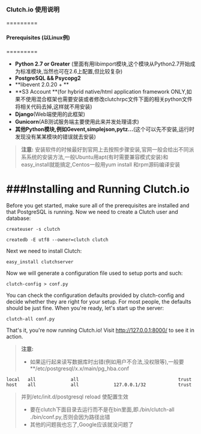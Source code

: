 ###  Clutch.io  使用说明
=========
#### Prerequisites (以Linux例)
=========
- **Python 2.7 or Greater** (里面有用libimport模块,这个模块从Python2.7开始成为标准模块,当然也可在2.6上配置,但比较复杂)
- **PostgreSQL && Psycopg2**
- **libevent 2.0.20 + **
- **S3 Account **(for hybrid native/html application framework ONLY,如果不使用混合框架也需要安装或者修改clutchrpc文件下面的相关python文件将相关代码去掉,这样就不用安装)
- **Django**(Web端使用的此框架)
- **Gunicorn**(AB测试服务端主要使用此来并发处理请求)
- **其他Python模块,例如Gevent,simplejson,pytz...**(这个可以先不安装,运行时发现没有某某模块的错误就去安装)

> **注意:** 安装软件的时候最好到官网上去按照步骤安装,官网一般会给出不同派系系统的安装方法,一般Ubuntu用apt(有时需要兼容模式安装)和easy_install就能搞定,Centos一般用yum install 和rpm源码编译安装

###Installing and Running Clutch.io
=========

Before you get started, make sure all of the prerequisites are installed and
that PostgreSQL is running.  Now we need to create a Clutch user and database:

    createuser -s clutch

    createdb -E utf8 --owner=clutch clutch

Next we need to install Clutch:

    easy_install clutchserver

Now we will generate a configuration file used to setup ports and such:

    clutch-config > conf.py

You can check the configuration defaults provided by clutch-config and decide
whether they are right for your setup.  For most people, the defaults should be
just fine.  When you're ready, let's start up the server:

    clutch-all conf.py

That's it, you're now running Clutch.io!  Visit http://127.0.0.1:8000/ to see
it in action.
> **注意:** 
> - 如果运行起来读写数据库时出错(例如用户不合法,没权限等),一般要 **/etc/postgresql/x.x/main/pg_hba.conf
 
	local   all             all                                     trust
	host    all             all             127.0.0.1/32            trust

> 并到/etc/init.d/postgresql reload 使配置生效
> - 要在clutch下面目录去运行而不是在bin里面,即./bin/clutch-all ./bin/conf.py,否则会因为路径出错 
> - 其他的问题我也忘了,Google应该就没问题了
